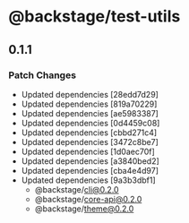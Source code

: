 # @backstage/test-utils

## 0.1.1
### Patch Changes

- Updated dependencies [28edd7d29]
- Updated dependencies [819a70229]
- Updated dependencies [ae5983387]
- Updated dependencies [0d4459c08]
- Updated dependencies [cbbd271c4]
- Updated dependencies [3472c8be7]
- Updated dependencies [1d0aec70f]
- Updated dependencies [a3840bed2]
- Updated dependencies [cba4e4d97]
- Updated dependencies [9a3b3dbf1]
  - @backstage/cli@0.2.0
  - @backstage/core-api@0.2.0
  - @backstage/theme@0.2.0
